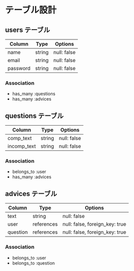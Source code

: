 # テーブル設計

## users テーブル

| Column   | Type   | Options     |
| -------- | ------ | ----------- |
| name     | string | null: false |
| email    | string | null: false |
| password | string | null: false |

### Association

- has_many :questions
- has_many :advices

## questions テーブル

| Column        | Type   | Options     |
| ------------  | ------ | ----------- |
| comp_text     | string | null: false |
| incomp_text   | string | null: false |

### Association

- belongs_to :user
- has_many :advices


## advices テーブル

| Column      | Type       | Options                        |
| ----------- | ---------- | ------------------------------ |
| text        | string     | null: false                    |
| user        | references | null: false, foreign_key: true |
| question    | references | null: false, foreign_key: true |

### Association

- belongs_to :user
- belongs_to :question


